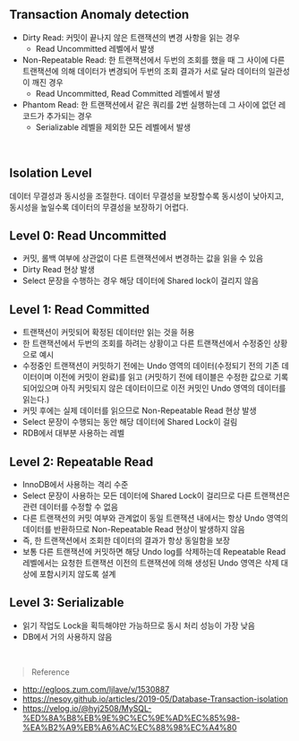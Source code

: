 ## Transaction Anomaly detection

- Dirty Read: 커밋이 끝나지 않은 트랜잭션의 변경 사항을 읽는 경우
    - Read Uncommitted 레벨에서 발생
- Non-Repeatable Read: 한 트랜잭션에서 두번의 조회를 했을 때 그 사이에 다른 트랜잭션에 의해 데이터가 변경되어 두번의 조회 결과가 서로 달라 데이터의 일관성이 깨진 경우
    - Read Uncommitted, Read Committed 레벨에서 발생
- Phantom Read: 한 트랜잭션에서 같은 쿼리를 2번 실행하는데 그 사이에 없던 레코드가 추가되는 경우
    - Serializable 레벨을 제외한 모든 레벨에서 발생
<br>

## Isolation Level

데이터 무결성과 동시성을 조절한다. 데이터 무결성을 보장할수록 동시성이 낮아지고, 동시성을 높일수록 데이터의 무결성을 보장하기 어렵다.

## Level 0: Read Uncommitted

- 커밋, 롤백 여부에 상관없이 다른 트랜잭션에서 변경하는 값을 읽을 수 있음
- Dirty Read 현상 발생
- Select 문장을 수행하는 경우 해당 데이터에 Shared lock이 걸리지 않음

## Level 1: Read Committed

- 트랜잭션이 커밋되어 확정된 데이터만 읽는 것을 허용
- 한 트랜잭션에서 두번의 조회를 하려는 상황이고 다른 트랜잭션에서 수정중인 상황으로 예시
- 수정중인 트랜잭션이 커밋하기 전에는 Undo 영역의 데이터(수정되기 전의 기존 데이터이며 이전에 커밋이 완료)를 읽고 (커밋하기 전에 테이블은 수정한 값으로 기록되어있으며 아직 커밋되지 않은 데이터이므로 이전 커밋인 Undo 영역의 데이터를 읽는다.)
- 커밋 후에는 실제 데이터를 읽으므로 Non-Repeatable Read 현상 발생
- Select 문장이 수행되는 동안 해당 데이터에 Shared Lock이 걸림
- RDB에서 대부분 사용하는 레벨

## Level 2: Repeatable Read

- InnoDB에서 사용하는 격리 수준
- Select 문장이 사용하는 모든 데이터에 Shared Lock이 걸리므로 다른 트랜잭션은 관련 데이터를 수정할 수 없음
- 다른 트랜잭션의 커밋 여부와 관계없이 동일 트랜잭션 내에서는 항상 Undo 영역의 데이터를 반환하므로 Non-Repeatable Read 현상이 발생하지 않음
- 즉, 한 트랜잭션에서 조회한 데이터의 결과가 항상 동일함을 보장
- 보통 다른 트랜잭션에 커밋하면 해당 Undo log를 삭제하는데 Repeatable Read 레벨에서는 요청한 트랜잭션 이전의 트랜잭션에 의해 생성된 Undo 영역은 삭제 대상에 포함시키지 않도록 설계

## Level 3: Serializable

- 읽기 작업도 Lock을 획득해야만 가능하므로 동시 처리 성능이 가장 낮음
- DB에서 거의 사용하지 않음

<br>

> Reference
- http://egloos.zum.com/ljlave/v/1530887
- https://nesoy.github.io/articles/2019-05/Database-Transaction-isolation
- https://velog.io/@hyj2508/MySQL-%ED%8A%B8%EB%9E%9C%EC%9E%AD%EC%85%98-%EA%B2%A9%EB%A6%AC%EC%88%98%EC%A4%80